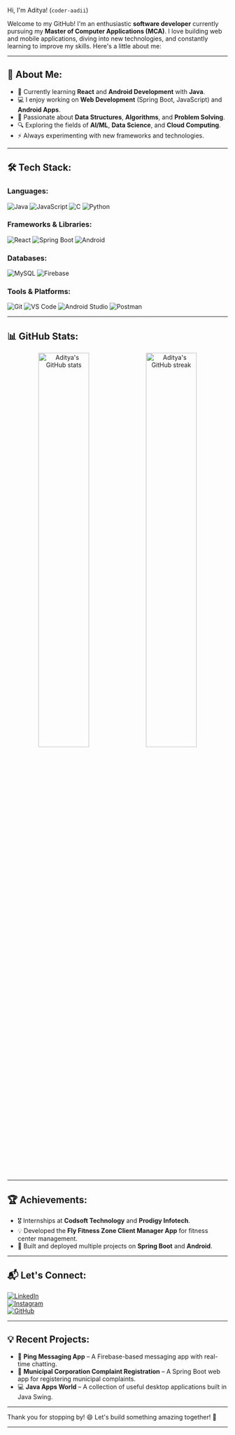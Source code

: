 Hi, I'm Aditya! (`coder-aadii`)

Welcome to my GitHub! I'm an enthusiastic **software developer** currently pursuing my **Master of Computer Applications (MCA)**. I love building web and mobile applications, diving into new technologies, and constantly learning to improve my skills. Here's a little about me:

---

## 🚀 About Me:
- 🌱 Currently learning **React** and **Android Development** with **Java**.
- 💻 I enjoy working on **Web Development** (Spring Boot, JavaScript) and **Android Apps**.
- 🎯 Passionate about **Data Structures**, **Algorithms**, and **Problem Solving**.
- 🔍 Exploring the fields of **AI/ML**, **Data Science**, and **Cloud Computing**.
- ⚡ Always experimenting with new frameworks and technologies.

---

## 🛠️ Tech Stack:

### Languages:
![Java](https://img.shields.io/badge/Java-ED8B00?style=for-the-badge&logo=java&logoColor=white)
![JavaScript](https://img.shields.io/badge/JavaScript-F7DF1E?style=for-the-badge&logo=javascript&logoColor=black)
![C](https://img.shields.io/badge/C-00599C?style=for-the-badge&logo=c&logoColor=white)
![Python](https://img.shields.io/badge/Python-3776AB?style=for-the-badge&logo=python&logoColor=white)

### Frameworks & Libraries:
![React](https://img.shields.io/badge/React-61DAFB?style=for-the-badge&logo=react&logoColor=black)
![Spring Boot](https://img.shields.io/badge/Spring%20Boot-6DB33F?style=for-the-badge&logo=spring-boot&logoColor=white)
![Android](https://img.shields.io/badge/Android-3DDC84?style=for-the-badge&logo=android&logoColor=white)

### Databases:
![MySQL](https://img.shields.io/badge/MySQL-4479A1?style=for-the-badge&logo=mysql&logoColor=white)
![Firebase](https://img.shields.io/badge/Firebase-FFCA28?style=for-the-badge&logo=firebase&logoColor=black)

### Tools & Platforms:
![Git](https://img.shields.io/badge/Git-F05032?style=for-the-badge&logo=git&logoColor=white)
![VS Code](https://img.shields.io/badge/VS%20Code-007ACC?style=for-the-badge&logo=visual-studio-code&logoColor=white)
![Android Studio](https://img.shields.io/badge/Android%20Studio-3DDC84?style=for-the-badge&logo=android-studio&logoColor=white)
![Postman](https://img.shields.io/badge/Postman-FF6C37?style=for-the-badge&logo=postman&logoColor=white)

---

## 📊 GitHub Stats:

<p align="center">
  <img src="https://github-readme-stats.vercel.app/api?username=coder-aadii&show_icons=true&theme=radical" alt="Aditya's GitHub stats" width="48%"/>
  <img src="https://github-readme-streak-stats.herokuapp.com/?user=coder-aadii&theme=radical" alt="Aditya's GitHub streak" width="48%"/>
</p>

---

## 🏆 Achievements:
- 🎖️ Internships at **Codsoft Technology** and **Prodigy Infotech**.
- 💡 Developed the **Fly Fitness Zone Client Manager App** for fitness center management.
- 🚀 Built and deployed multiple projects on **Spring Boot** and **Android**.

---

## 📬 Let's Connect:
[![LinkedIn](https://img.shields.io/badge/LinkedIn-Aditya%20Aerpule-blue?style=for-the-badge&logo=linkedin)](https://www.linkedin.com/in/aditya-aerpule-a22062309)  
[![Instagram](https://img.shields.io/badge/Instagram-cod3r.aadi-red?style=for-the-badge&logo=instagram)](https://www.instagram.com/cod3r.aadi?igsh=MWd1aWNlY3JydXJ4)  
[![GitHub](https://img.shields.io/badge/GitHub-coder--aadii-lightgrey?style=for-the-badge&logo=github)](https://github.com/coder-aadii)

---

## 💡 Recent Projects:
- 📝 **Ping Messaging App** – A Firebase-based messaging app with real-time chatting.
- 🏢 **Municipal Corporation Complaint Registration** – A Spring Boot web app for registering municipal complaints.
- 💻 **Java Apps World** – A collection of useful desktop applications built in Java Swing.

---

Thank you for stopping by! 😄 Let's build something amazing together! 🚀

---
